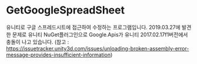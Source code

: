 # GetGoogleSpreadSheet
유니티로 구글 스프레드시트에 접근하여 수정하는 프로그램입니다.
2019.03.27에 발견한 문제로 유니티 NuGet플러그인으로 Google.Apis가 유니티 2017.02.17f1버전에서 충돌이 나고 있습니다.
(참고 : https://issuetracker.unity3d.com/issues/unloading-broken-assembly-error-message-provides-insufficient-information)
